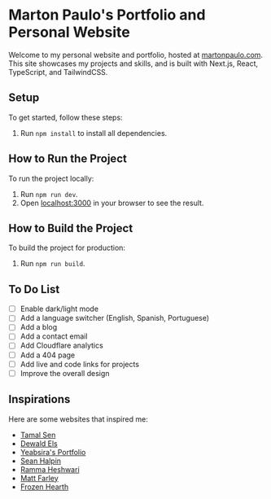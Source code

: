 # Marton Paulo's Portfolio and Personal Website

Welcome to my personal website and portfolio, hosted at [martonpaulo.com](https://martonpaulo.com). This site showcases my projects and skills, and is built with Next.js, React, TypeScript, and TailwindCSS.

## Setup

To get started, follow these steps:

1. Run `npm install` to install all dependencies.

## How to Run the Project

To run the project locally:

1. Run `npm run dev`.
2. Open [localhost:3000](localhost:3000) in your browser to see the result.

## How to Build the Project

To build the project for production:

1. Run `npm run build`.

## To Do List

- [ ] Enable dark/light mode
- [ ] Add a language switcher (English, Spanish, Portuguese)
- [ ] Add a blog
- [ ] Add a contact email
- [ ] Add Cloudflare analytics
- [ ] Add a 404 page
- [ ] Add live and code links for projects
- [ ] Improve the overall design

## Inspirations

Here are some websites that inspired me:

- [Tamal Sen](https://tamalsen.dev/)
- [Dewald Els](https://dewaldels.com/)
- [Yeabsira's Portfolio](https://yeabsiras-portfolio.vercel.app/)
- [Sean Halpin](https://www.seanhalpin.xyz/)
- [Ramma Heshwari](https://www.rammaheshwari.com/)
- [Matt Farley](https://mattfarley.ca/)
- [Frozen Hearth](https://frozenhearth.vercel.app/)
